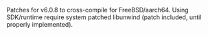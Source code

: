 Patches for v6.0.8 to cross-compile for FreeBSD/aarch64.
Using SDK/runtime require system patched libunwind (patch included, until properly implemented).
